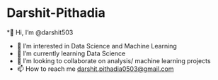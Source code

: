 # Darshit-Pithadia
*👋 Hi, I’m @darshit503
* 👀 I’m interested in Data Science and Machine Learning
* 🌱 I’m currently learning Data Science
* 💞️ I’m looking to collaborate on analysis/ machine learning projects
* 📫 How to reach me darshit.pithadia0503@gmail.com
